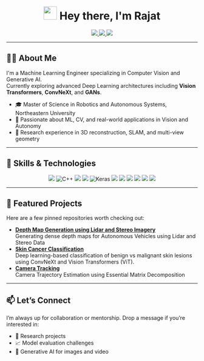 <h1 align="center">
  <img src="https://media.giphy.com/media/hvRJCLFzcasrR4ia7z/giphy.gif" width="35" /> Hey there, I'm Rajat
</h1>

<p align="center">
  <a href="mailto:rajatmehta1524@gmail.com">
    <img src="https://img.shields.io/badge/Email-D14836?style=for-the-badge&logo=gmail&logoColor=white" />
  </a>
  <a href="https://rajatmehta1524.github.io/Work_Portfolio/">
    <img src="https://img.shields.io/badge/Portfolio-000000?style=for-the-badge&logo=About.me&logoColor=white" />
  </a>
  <a href="https://www.linkedin.com/in/rajat-mehta2/">
    <img src="https://img.shields.io/badge/LinkedIn-0077B5?style=for-the-badge&logo=linkedin&logoColor=white" />
  </a>
  <!-- <a href="https://drive.google.com/your-resume-link">
    <img src="https://img.shields.io/badge/Resume-4CAF50?style=for-the-badge&logo=Google%20Drive&logoColor=white" />
  </a> -->
  <!-- <a href="https://scholar.google.com/your-scholar-id">
    <img src="https://img.shields.io/badge/Google%20Scholar-4285F4?style=for-the-badge&logo=Google%20Scholar&logoColor=white" />
  </a> -->
</p>

---

## 👨‍💻 About Me

I'm a Machine Learning Engineer specializing in Computer Vision and Generative AI.  
Currently exploring advanced Deep Learning architectures including **Vision Transformers**, **ConvNeXt**, and **GANs**.

- 🎓 Master of Science in Robotics and Autonomous Systems, Northeastern University  
- 🤖 Passionate about ML, CV, and real-world applications in Vision and Autonomy  
- 🔬 Research experience in 3D reconstruction, SLAM, and multi-view geometry  

---

## 🧠 Skills & Technologies

<p align="center">
  <img src="https://img.shields.io/badge/Python-3776AB?style=for-the-badge&logo=python&logoColor=white" />
  <img src="https://img.shields.io/badge/C++-00599C?style=for-the-badge&logo=c%2B%2B&logoColor=white" alt="C++"/>
  <img src="https://img.shields.io/badge/PyTorch-EE4C2C?style=for-the-badge&logo=pytorch&logoColor=white" />
  <img src="https://img.shields.io/badge/TensorFlow-FF6F00?style=for-the-badge&logo=tensorflow&logoColor=white" />
  <img src="https://img.shields.io/badge/Keras-D00000?style=for-the-badge&logo=keras&logoColor=white" alt="Keras"/>
  <img src="https://img.shields.io/badge/OpenCV-27338e?style=for-the-badge&logo=opencv&logoColor=white" />
  <img src="https://img.shields.io/badge/ROS-22314E?style=for-the-badge&logo=ros&logoColor=white" />
  <img src="https://img.shields.io/badge/Scikit--Learn-F7931E?style=for-the-badge&logo=scikit-learn&logoColor=white" />
  <img src="https://img.shields.io/badge/Linux-FCC624?style=for-the-badge&logo=linux&logoColor=black" />
  <img src="https://img.shields.io/badge/Docker-2496ED?style=for-the-badge&logo=docker&logoColor=white" />
  <img src="https://img.shields.io/badge/Git-F05032?style=for-the-badge&logo=git&logoColor=white" />
</p>

---

## 🚀 Featured Projects

Here are a few pinned repositories worth checking out:

-  [**Depth Map Generation using Lidar and Stereo Imagery**](https://github.com/rajatmehta1524/Depth-Map-Generation-using-Lidar-and-Stereo-Geometry)  
  Generating dense depth maps for Autonomous Vehicles using Lidar and Stereo Data
-  [**Skin Cancer Classification**](https://github.com/rajatmehta1524/Skin-Cancer-Classification)  
  Deep learning-based classification of benign vs malignant skin lesions using ConvNeXt and Vision Transformers (ViT).
-  [**Camera Tracking**](https://github.com/rajatmehta1524/Camera-Tracking)  
  Camera Trajectory Estimation using Essential Matrix Decomposition

<!-- - 🔹 [**Point Cloud Projection on RGB Image**](https://github.com/yourusername/Point-Cloud-Projection-on-RGB-Image)  
  A geometry-aware tool for mapping 3D LiDAR point clouds onto 2D RGB images.

- 🔹 [**PyTorch Codes**](https://github.com/yourusername/Pytorch-Codes)  
  A collection of notebooks demonstrating core PyTorch concepts including backprop, training loops, and custom architectures. -->
---

<!-- ## 📈 GitHub Stats

<p align="center">
  <img src="https://github-readme-stats.vercel.app/api?username=rajatmehta1524&show_icons=true&theme=radical" height="165" />
  <img src="https://github-readme-stats.vercel.app/api/top-langs/?username=rajatmehta1524&layout=compact&theme=radical" height="165" />
</p>

--- -->
<!-- 
## 🧩 Fun Facts

- 🛠 Built ML pipelines on A5000 GPUs via JarvisLabs  
- ✍️ Drafted CVPR-style reports in LaTeX  
- 🔍 Explored ViT, ConvNeXt, CNNs, and SLAM systems  
- 🔄 Switched from theoretical ML to Generative AI quickly (and loving it!)

--- -->

## 📫 Let’s Connect

I’m always up for collaboration or mentorship. Drop a message if you’re interested in:

- 🤝 Research projects
- 📈 Model evaluation challenges
- 🎥 Generative AI for images and video
